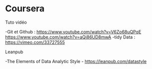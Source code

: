 # Coursera


Tuto vidéo

-Git et Github :
  https://www.youtube.com/watch?v=V6Zo68uQPqE
  https://www.youtube.com/watch?v=aQj86UD8mwA
-tidy Data :
  https://vimeo.com/33727555



Leanpub

-The Elements of Data Analytic Style - https://leanpub.com/datastyle
